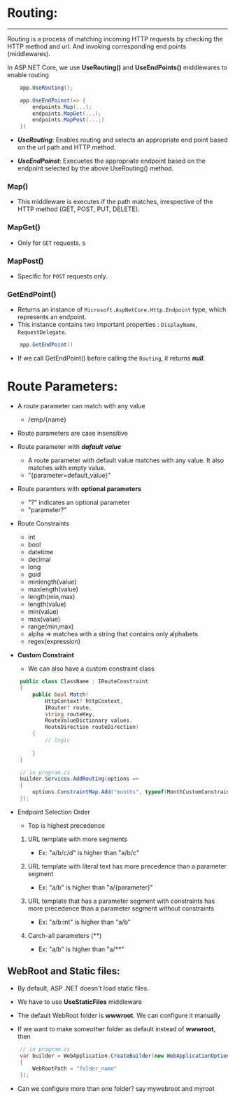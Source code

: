 # __Routing:__
-----------------------------------
Routing is a process of matching incoming HTTP requests by checking the HTTP method and url. And invoking corresponding end points (middlewares).

In ASP.NET Core, we use __UseRouting()__ and __UseEndPoints()__ middlewares to enable routing

```cs
    app.UseRouting();

    app.UseEndPoinst(=> {
        endpoints.Map(...);
        endpoints.MapGet(...);
        endpoints.MapPost(...;)
    })
```
- ___UseRouting___: Enables routing and selects an appropriate end point based on the url path and HTTP method.

- ___UseEndPoinst___: Execuetes the appropriate endpoint based on the endpoint selected by the above UseRouting() method.

### Map()
- This middleware is executes if the path matches, irrespective of the HTTP method (GET, POST, PUT, DELETE). 

### MapGet()
- Only for `GET` requests.
s
### MapPost()
- Specific for `POST` requests only.


### GetEndPoint()
- Returns an instance of `Microsoft.AspNetCore.Http.Endpoint` type, which represents an endpoint.
- This instance contains two important properties : `DisplayName`, `RequestDelegate`.
```cs
    app.GetEndPoint()
```
- If we call  GetEndPoint() before calling the `Routing`, it returns ___null___.

# Route Parameters:

- A route parameter can match with any value
    - /emp/{name}

- Route parameters are case insensitive

- Route parameter with ___dafault value___
    - A route parameter with default value matches with any value. It also matches with empty value.
    - "{parameter=default_value}"


- Route paramters with __optional parameters__
    - "?" indicates an optional parameter
    - "parameter?"


- Route Constraints
    - int
    - bool
    - datetime
    - decimal
    - long
    - guid
    - minlength(value)
    - maxlength(value)
    - length(min,max)
    - length(value)
    - min(value)
    - max(value)
    - range(min,max)
    - alpha => matches with a string that contains only alphabets
    - regex(expression)


- __Custom Constraint__

    - We can also have a custom constraint class

```cs
    public class ClassName : IRouteConstraint
    {
        public bool Match(
            HttpContext? httpContext,
            IRouter? route,
            string routeKey,
            RouteValueDictionary values,
            RouteDirection routeDirection)
        {
            // logic
             
        }
    }

    // in program.cs
    builder.Services.AddRouting(options =>
    {
        options.ConstraintMap.Add("months", typeof(MonthCustomConstraint));
    });

```

- Endpoint Selection Order

    - Top is highest precedence

    1. URL template with more segments
        - Ex: "a/b/c/d" is higher than "a/b/c"

    2. URL template with literal text has more precedence than a parameter segment
        - Ex: "a/b" is higher than "a/{parameter}"

    3. URL template that has a parameter segment with constraints has more precedence than a parameter segment without constraints
        - Ex: "a/b:int" is higher than "a/b"

    4. Carch-all parameters (**)
        - Ex: "a/b" is higher than "a/**"


## WebRoot and Static files:

- By default, ASP .NET doesn't load static files.

- We have to use __UseStaticFiles__ middleware

- The default WebRoot folder is __wwwroot__. We can configure it manually

- If we want to make someother folder as default instead of __wwwroot__, then
```cs
    // in program.cs
    var builder = WebApplication.CreateBuilder(new WebApplicationOptions()
    {
        WebRootPath = "folder_name"
    });
```

- Can we configure more than one folder? say mywebroot and myroot

